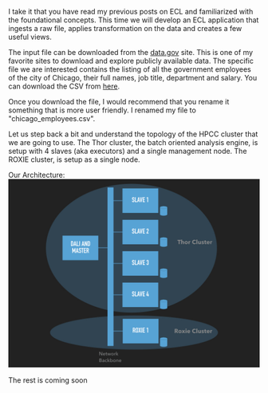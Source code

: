 I take it that you have read my previous posts on ECL and familiarized with the foundational concepts. This time we will develop an ECL application that ingests a raw file, applies transformation on the data and creates a few useful views.

The input file can be downloaded from the [data.gov](http://data.gov) site. This is one of my favorite sites to download and explore publicly available data. The specific file we are interested contains the listing of all the government employees of the city of Chicago, their full names, job title, department and salary. You can download the CSV from [here](https://catalog.data.gov/dataset/current-employee-names-salaries-and-position-titles-840f7). 

Once you download the file, I would recommend that you rename it something that is more user friendly. I renamed my file to "chicago_employees.csv". 

Let us step back a bit and understand the topology of the HPCC cluster that we are going to use. The Thor cluster, the batch oriented analysis engine, is setup with 4 slaves (aka executors) and a single management node. The ROXIE cluster, is setup as a single node. 

Our Architecture:
![](/assets/images/Architecture.001.jpeg)


The rest is coming soon

